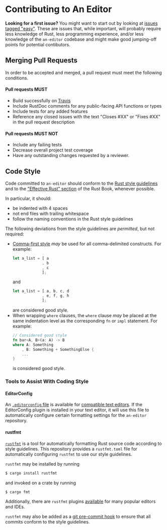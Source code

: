 Contributing to An Editor
=========================

**Looking for a first issue?** You might want to start out by looking at [issues tagged "easy"](https://github.com/hawkw/an-editor/issues?q=is%3Aissue+is%3Aopen+label%3Aeasy). These are issues that, while important, will probably require less knowledge of Rust, less programming experience, and/or less knowledge of the `an-editor` codebase and might make good jumping-off points for potential contibutors.

Merging Pull Requests
---------------------

In order to be accepted and merged, a pull request must meet the following conditions.

#### Pull requests MUST

+ Build successfully on [Travis](https://travis-ci.org/hawkw/an-editor)
+ Include RustDoc comments for any public-facing API functions or types
+ Include tests for any added features
+ Reference any closed issues with the text "Closes #XX" or "Fixes #XX" in the pull request description

#### Pull requests MUST NOT

+ Include any failing tests
+ Decrease overall project test coverage
+ Have any outstanding changes requested by a reviewer.

Code Style
----------

Code committed to `an-editor` should conform to the [Rust style guidelines](https://doc.rust-lang.org/1.12.0/style/README.html) and to the ["Effective Rust" section](https://doc.rust-lang.org/book/effective-rust.html) of the Rust Book, whenever possible.

In particular, it should:
 + be indented with 4 spaces
 + not end files with trailing whitespace
 + follow the naming conventions in the Rust style guidelines

The following deviations from the style guidelines are _permitted_, but not required:

+ [Comma-first style](https://gist.github.com/isaacs/357981) _may_ be used for all comma-delimited constructs. For example:
    ```rust
    let a_list = [ a
                 , b
                 , c
                 ];
    ```
    and
    ```rust
    let a_list = [ a, b, c, d
                 , e, f, g, h
                 ];
    ```
    are considered good style.
+ When wrapping `where` clauses, the `where` clause _may_ be placed at the same indentation level as the corresponding `fn` or `impl` statement. For example:
    ```rust
    // Considered good style
    fn bar<A, B>(a: A) -> B
    where A: Something
        , B: Something + SomethingElse {
        ...
    }
    ```
    is considered good style.

### Tools to Assist With Coding Style

#### EditorConfig

An [`.editorconfig` file](https://github.com/hawkw/an-editor/blob/master/.editorconfig) is available for [compatible text editors](http://editorconfig.org/#download). If the EditorConfig plugin is installed in your text editor, it will use this file to automatically configure certain formatting settings for the `an-editor` repository.

#### rustfmt

[`rustfmt`](https://github.com/rust-lang-nursery/rustfmt) is a tool for automatically formatting Rust source code according to style guidelines. This repository provides a `rustfmt.toml` file for automatically configuring `rustfmt` to use our style guidelines.

`rustfmt` may be installed by running

```bash
$ cargo install rustfmt
```

and invoked on a crate by running

```bash
$ cargo fmt
```

Additionally, there are `rustfmt` plugins [available](https://github.com/rust-lang-nursery/rustfmt#running-rustfmt-from-your-editor) for many popular editors and IDEs.

`rustfmt` may also be added as a [git pre-commit hook](https://git-scm.com/book/uz/v2/Customizing-Git-Git-Hooks) to ensure that all commits conform to the style guidelines.
